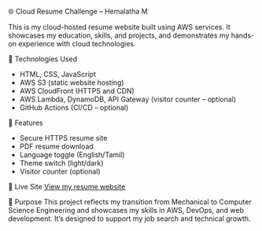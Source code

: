 🌐 Cloud Resume Challenge – Hemalatha M

This is my cloud-hosted resume website built using AWS services. It showcases my education, skills, and projects, and demonstrates my hands-on experience with cloud technologies.

🔧 Technologies Used
- HTML, CSS, JavaScript
- AWS S3 (static website hosting)
- AWS CloudFront (HTTPS and CDN)
- AWS Lambda, DynamoDB, API Gateway (visitor counter – optional)
- GitHub Actions (CI/CD – optional)

📄 Features
- Secure HTTPS resume site
- PDF resume download
- Language toggle (English/Tamil)
- Theme switch (light/dark)
- Visitor counter (optional)

🔗 Live Site
[View my resume website](https://d123abcxyz.cloudfront.net)

🎯 Purpose
This project reflects my transition from Mechanical to Computer Science Engineering and showcases my skills in AWS, DevOps, and web development. It’s designed to support my job search and technical growth.


